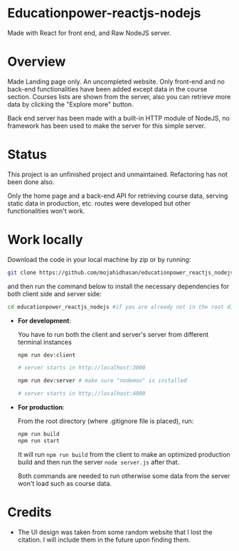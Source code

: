 # Educationpower-reactjs-nodejs

Made with React for front end, and Raw NodeJS server.

# Overview

Made Landing page only. An uncompleted website. Only front-end and no back-end functionalities have been added except data in the course section. Courses lists are shown from the server, also you can retrieve more data by clicking the "Explore more" button.

Back end server has been made with a built-in HTTP module of NodeJS, no framework has been used to make the server for this simple server.

# Status

This project is an unfinished project and unmaintained. Refactoring has not been done also.

Only the home page and a back-end API for retrieving course data, serving static data in production, etc. routes were developed but other functionalities won't work.

# Work locally

Download the code in your local machine by zip or by running:

```bash
git clone https://github.com/mojahidhasan/educationpower_reactjs_nodejs.git
```

and then run the command below to install the necessary dependencies for both client side and server side:

```bash
cd educationpower_reactjs_nodejs #if you are already not in the root directory
```

- **For development**:

  You have to run both the client and server's server from different terminal instances

  ```bash
  npm run dev:client

  # server starts in http://localhost:3000
  ```

  ```bash
  npm run dev:server # make sure "nodemon" is installed

  # server starts in http://localhost:4000
  ```

- **For production**:

  From the root directory (where .gitignore file is placed), run:

  ```bash
  npm run build
  npm run start
  ```

  It will run `npm run build` from the client to make an optimized production build and then run the server `node server.js` after that.

  Both commands are needed to run otherwise some data from the server won't load such as course data.

# Credits

- The UI design was taken from some random website that I lost the citation. I will include them in the future upon finding them.
